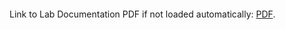 <object data="https://github.com/Luna-McBride/School_Work/blob/master/Grad/CSCI-5576-High-Preformance-Scientific-Computing/Lab9/HPSC_Lab9.pdf" type="application/pdf" width="700px" height="700px">
    <embed src="https://github.com/Luna-McBride/School_Work/blob/master/Grad/CSCI-5576-High-Preformance-Scientific-Computing/Lab9/HPSC_Lab9.pdf">
        <p>Link to Lab Documentation PDF if not loaded automatically: <a href="https://github.com/Luna-McBride/School_Work/blob/master/Grad/CSCI-5576-High-Preformance-Scientific-Computing/Lab9/HPSC_Lab9.pdf"> PDF</a>.</p>
    </embed>
</object>
